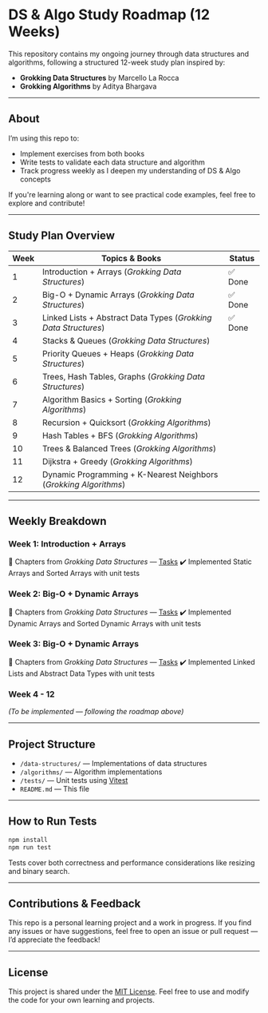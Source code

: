 # DS & Algo Study Roadmap (12 Weeks)

This repository contains my ongoing journey through data structures and algorithms, following a structured 12-week study plan inspired by:

* **Grokking Data Structures** by Marcello La Rocca
* **Grokking Algorithms** by Aditya Bhargava

---

## About

I’m using this repo to:

* Implement exercises from both books
* Write tests to validate each data structure and algorithm
* Track progress weekly as I deepen my understanding of DS & Algo concepts

If you're learning along or want to see practical code examples, feel free to explore and contribute!

---

## Study Plan Overview

| Week | Topics & Books                                                    | Status      |
| ---- | ----------------------------------------------------------------- | ----------- |
| 1    | Introduction + Arrays (*Grokking Data Structures*)                | ✅ Done     |
| 2    | Big-O + Dynamic Arrays (*Grokking Data Structures*)               | ✅ Done     |
| 3    | Linked Lists + Abstract Data Types (*Grokking Data Structures*)   | ✅ Done     |
| 4    | Stacks & Queues (*Grokking Data Structures*)                      |             |
| 5    | Priority Queues + Heaps (*Grokking Data Structures*)              |             |
| 6    | Trees, Hash Tables, Graphs (*Grokking Data Structures*)           |             |
| 7    | Algorithm Basics + Sorting (*Grokking Algorithms*)                |             |
| 8    | Recursion + Quicksort (*Grokking Algorithms*)                     |             |
| 9    | Hash Tables + BFS (*Grokking Algorithms*)                         |             |
| 10   | Trees & Balanced Trees (*Grokking Algorithms*)                    |             |
| 11   | Dijkstra + Greedy (*Grokking Algorithms*)                         |             |
| 12   | Dynamic Programming + K-Nearest Neighbors (*Grokking Algorithms*) |             |

---

## Weekly Breakdown

### Week 1: Introduction + Arrays

📖 Chapters from *Grokking Data Structures* — [Tasks](https://www.notion.so/Week-1-Tasks-20d8c3ec9c5780fa99b9e03b788b393b)
✔️ Implemented Static Arrays and Sorted Arrays with unit tests

### Week 2: Big-O + Dynamic Arrays

📖 Chapters from *Grokking Data Structures* — [Tasks](https://www.notion.so/Week-2-Tasks-20d8c3ec9c57807195ece2ef9f756ab7)
✔️ Implemented Dynamic Arrays and Sorted Dynamic Arrays with unit tests

### Week 3: Big-O + Dynamic Arrays

📖 Chapters from *Grokking Data Structures* — [Tasks](https://www.notion.so/Week-3-Tasks-2198c3ec9c578010aec5d1b3c8c91133)
✔️ Implemented Linked Lists and Abstract Data Types with unit tests

### Week 4 - 12

*(To be implemented — following the roadmap above)*

---

## Project Structure

* `/data-structures/` — Implementations of data structures
* `/algorithms/` — Algorithm implementations
* `/tests/` — Unit tests using [Vitest](https://vitest.dev)
* `README.md` — This file

---

## How to Run Tests

```bash
npm install
npm run test
```

Tests cover both correctness and performance considerations like resizing and binary search.

---

## Contributions & Feedback

This repo is a personal learning project and a work in progress.
If you find any issues or have suggestions, feel free to open an issue or pull request — I’d appreciate the feedback!

---

## License

This project is shared under the [MIT License](./LICENSE.txt).
Feel free to use and modify the code for your own learning and projects.

